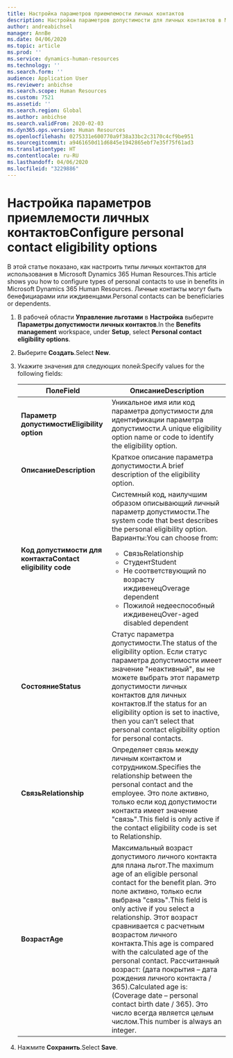 ```yaml
---
title: Настройка параметров приемлемости личных контактов
description: Настройка параметров допустимости для личных контактов в Microsoft Dynamics 365 Human Resources. Личные контакты могут быть бенефициарами или иждивенцами.
author: andreabichsel
manager: AnnBe
ms.date: 04/06/2020
ms.topic: article
ms.prod: ''
ms.service: dynamics-human-resources
ms.technology: ''
ms.search.form: ''
audience: Application User
ms.reviewer: anbichse
ms.search.scope: Human Resources
ms.custom: 7521
ms.assetid: ''
ms.search.region: Global
ms.author: anbichse
ms.search.validFrom: 2020-02-03
ms.dyn365.ops.version: Human Resources
ms.openlocfilehash: 0275331e600770a9f38a33bc2c3170c4cf9be951
ms.sourcegitcommit: a9461650d11d6845e1942865ebf7e35f75f61ad3
ms.translationtype: HT
ms.contentlocale: ru-RU
ms.lasthandoff: 04/06/2020
ms.locfileid: "3229886"
---
```

# <a name="configure-personal-contact-eligibility-options"></a><span data-ttu-id="7c701-104">Настройка параметров приемлемости личных контактов</span><span class="sxs-lookup"><span data-stu-id="7c701-104">Configure personal contact eligibility options</span></span>

<span data-ttu-id="7c701-105">В этой статье показано, как настроить типы личных контактов для использования в Microsoft Dynamics 365 Human Resources.</span><span class="sxs-lookup"><span data-stu-id="7c701-105">This article shows you how to configure types of personal contacts to use in benefits in Microsoft Dynamics 365 Human Resources.</span></span> <span data-ttu-id="7c701-106">Личные контакты могут быть бенефициарами или иждивенцами.</span><span class="sxs-lookup"><span data-stu-id="7c701-106">Personal contacts can be beneficiaries or dependents.</span></span> 

1. <span data-ttu-id="7c701-107">В рабочей области **Управление льготами** в **Настройка** выберите **Параметры допустимости личных контактов**.</span><span class="sxs-lookup"><span data-stu-id="7c701-107">In the **Benefits management** workspace, under **Setup**, select **Personal contact eligibility options**.</span></span>

2. <span data-ttu-id="7c701-108">Выберите **Создать**.</span><span class="sxs-lookup"><span data-stu-id="7c701-108">Select **New**.</span></span>

3. <span data-ttu-id="7c701-109">Укажите значения для следующих полей:</span><span class="sxs-lookup"><span data-stu-id="7c701-109">Specify values for the following fields:</span></span>

   | <span data-ttu-id="7c701-110">Поле</span><span class="sxs-lookup"><span data-stu-id="7c701-110">Field</span></span> | <span data-ttu-id="7c701-111">Описание</span><span class="sxs-lookup"><span data-stu-id="7c701-111">Description</span></span> |
   | --- | --- |
   | <span data-ttu-id="7c701-112">**Параметр допустимости**</span><span class="sxs-lookup"><span data-stu-id="7c701-112">**Eligibility option**</span></span> | <span data-ttu-id="7c701-113">Уникальное имя или код параметра допустимости для идентификации параметра допустимости.</span><span class="sxs-lookup"><span data-stu-id="7c701-113">A unique eligibility option name or code to identify the eligibility option.</span></span> |
   | <span data-ttu-id="7c701-114">**Описание**</span><span class="sxs-lookup"><span data-stu-id="7c701-114">**Description**</span></span> | <span data-ttu-id="7c701-115">Краткое описание параметра допустимости.</span><span class="sxs-lookup"><span data-stu-id="7c701-115">A brief description of the eligibility option.</span></span> |
   | <span data-ttu-id="7c701-116">**Код допустимости для контакта**</span><span class="sxs-lookup"><span data-stu-id="7c701-116">**Contact eligibility code**</span></span> | <span data-ttu-id="7c701-117">Системный код, наилучшим образом описывающий личный параметр допустимости.</span><span class="sxs-lookup"><span data-stu-id="7c701-117">The system code that best describes the personal eligibility option.</span></span> <span data-ttu-id="7c701-118">Варианты:</span><span class="sxs-lookup"><span data-stu-id="7c701-118">You can choose from:</span></span> <ul><li><span data-ttu-id="7c701-119">Связь</span><span class="sxs-lookup"><span data-stu-id="7c701-119">Relationship</span></span></li><li><span data-ttu-id="7c701-120">Студент</span><span class="sxs-lookup"><span data-stu-id="7c701-120">Student</span></span></li><li><span data-ttu-id="7c701-121">Не соответствующий по возрасту иждивенец</span><span class="sxs-lookup"><span data-stu-id="7c701-121">Overage dependent</span></span></li><li><span data-ttu-id="7c701-122">Пожилой недееспособный иждивенец</span><span class="sxs-lookup"><span data-stu-id="7c701-122">Over-aged disabled dependent</span></span></li></ul> |
   | <span data-ttu-id="7c701-123">**Состояние**</span><span class="sxs-lookup"><span data-stu-id="7c701-123">**Status**</span></span> | <span data-ttu-id="7c701-124">Статус параметра допустимости.</span><span class="sxs-lookup"><span data-stu-id="7c701-124">The status of the eligibility option.</span></span> <span data-ttu-id="7c701-125">Если статус параметра допустимости имеет значение "неактивный", вы не можете выбрать этот параметр допустимости личных контактов для личных контактов.</span><span class="sxs-lookup"><span data-stu-id="7c701-125">If the status for an eligibility option is set to inactive, then you can’t select that personal contact eligibility option for personal contacts.</span></span> |
   | <span data-ttu-id="7c701-126">**Связь**</span><span class="sxs-lookup"><span data-stu-id="7c701-126">**Relationship**</span></span> | <span data-ttu-id="7c701-127">Определяет связь между личным контактом и сотрудником.</span><span class="sxs-lookup"><span data-stu-id="7c701-127">Specifies the relationship between the personal contact and the employee.</span></span> <span data-ttu-id="7c701-128">Это поле активно, только если код допустимости контакта имеет значение "связь".</span><span class="sxs-lookup"><span data-stu-id="7c701-128">This field is only active if the contact eligibility code is set to Relationship.</span></span> |
   | <span data-ttu-id="7c701-129">**Возраст**</span><span class="sxs-lookup"><span data-stu-id="7c701-129">**Age**</span></span> | <span data-ttu-id="7c701-130">Максимальный возраст допустимого личного контакта для плана льгот.</span><span class="sxs-lookup"><span data-stu-id="7c701-130">The maximum age of an eligible personal contact for the benefit plan.</span></span> <span data-ttu-id="7c701-131">Это поле активно, только если выбрана "связь".</span><span class="sxs-lookup"><span data-stu-id="7c701-131">This field is only active if you select a relationship.</span></span> <span data-ttu-id="7c701-132">Этот возраст сравнивается с расчетным возрастом личного контакта.</span><span class="sxs-lookup"><span data-stu-id="7c701-132">This age is compared with the calculated age of the personal contact.</span></span> <span data-ttu-id="7c701-133">Рассчитанный возраст: (дата покрытия – дата рождения личного контакта / 365).</span><span class="sxs-lookup"><span data-stu-id="7c701-133">Calculated age is: (Coverage date – personal contact birth date / 365).</span></span> <span data-ttu-id="7c701-134">Это число всегда является целым числом.</span><span class="sxs-lookup"><span data-stu-id="7c701-134">This number is always an integer.</span></span> |

4. <span data-ttu-id="7c701-135">Нажмите **Сохранить**.</span><span class="sxs-lookup"><span data-stu-id="7c701-135">Select **Save**.</span></span> 
